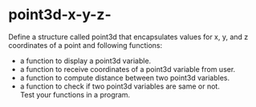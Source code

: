 # point3d-x-y-z-
Define a structure called point3d that encapsulates values for x, y, and z coordinates of a point and following functions:  
- a function to display a point3d variable.  
- a function to receive coordinates of a point3d variable from user.  
- a function to compute distance between two point3d variables.  
- a function to check if two point3d variables are same or not.  
Test your functions in a program.
